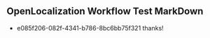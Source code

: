 ## OpenLocalization Workflow Test MarkDown
* e085f206-082f-4341-b786-8bc6bb75f321 
thanks!<!--HONumber=Mar16_HO4-->
